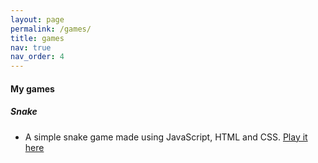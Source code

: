 ```yaml
---
layout: page
permalink: /games/
title: games
nav: true
nav_order: 4
---
```


#### My games

##### Snake
- A simple snake game made using JavaScript, HTML and CSS.
[Play it here](https://benhrpr.github.io/snake/)